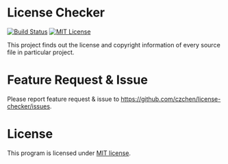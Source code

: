 # License Checker
[![Build Status](https://travis-ci.org/czchen/license-checker.svg?branch=master)](https://travis-ci.org/czchen/license-checker)
[![MIT License](http://img.shields.io/badge/license-MIT-brightgreen.svg)](http://opensource.org/licenses/MIT)

This project finds out the license and copyright information of every source
file in particular project.

# Feature Request & Issue

Please report feature request & issue to <https://github.com/czchen/license-checker/issues>.

# License

This program is licensed under [MIT license](http://opensource.org/licenses/MIT).

